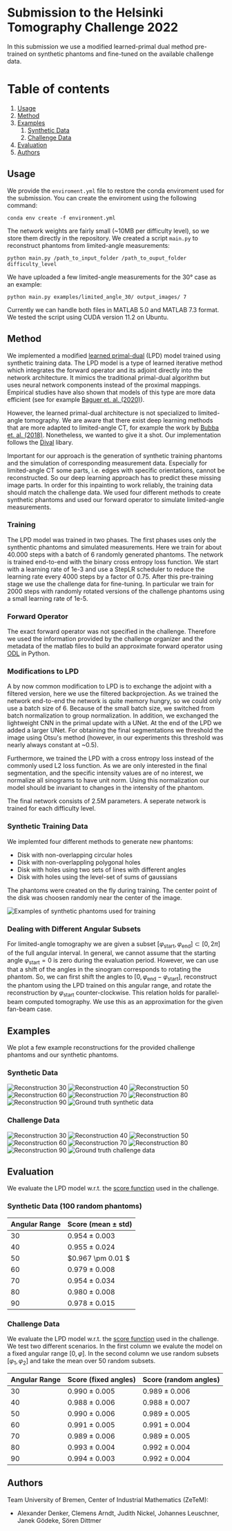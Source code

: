 # Submission to the Helsinki Tomography Challenge 2022

In this submission we use a modified learned-primal dual method pre-trained on synthetic phantoms and fine-tuned on the available challenge data.

# Table of contents
1. [Usage](#usage)
2. [Method](#method)
3. [Examples](#examples)
    1. [Synthetic Data](#syntheticdata)
    2. [Challenge Data](#challengedata)
4. [Evaluation](#evaluation)
5. [Authors](#authors)

## Usage

We provide the `enviroment.yml` file to restore the conda enviroment used for the submission. You can create the enviroment using the following command:

```
conda env create -f environment.yml
```

The network weights are fairly small (~10MB per difficulty level), so we store them directly in the repository. We created a script `main.py` to reconstruct phantoms from limited-angle measurements: 

```
python main.py /path_to_input_folder /path_to_ouput_folder difficulty_level
```

We have uploaded a few limited-angle measurements for the 30° case as an example: 

```
python main.py examples/limited_angle_30/ output_images/ 7
```

Currently we can handle both files in MATLAB 5.0 and MATLAB 7.3 format. We tested the script using CUDA version 11.2 on Ubuntu. 


## Method

We implemented a modified [learned primal-dual](https://arxiv.org/abs/1707.06474) (LPD) model trained using synthetic training data. The LPD model is a type of learned iterative method which integrates the forward operator and its adjoint directly into the network architecture. It mimics the traditional primal-dual algorithm but uses neural network components instead of the proximal mappings. Empirical studies have also shown that models of this type are more data efficient (see for example [Baguer et. al. (2020)](https://iopscience.iop.org/article/10.1088/1361-6420/aba415)). 

However, the learned primal-dual architecture is not specialized to limited-angle tomography. We are aware that there exist deep learning methods that are more adapted to limited-angle CT, for example the work by [Bubba et. al. (2018)](https://arxiv.org/abs/1811.04602). Nonetheless, we wanted to give it a shot. Our implementation follows the [Dival](https://github.com/jleuschn/dival) libary.

Important for our approach is the generation of synthetic training phantoms and the simulation of corresponding measurement data. Especially for limited-angle CT some parts, i.e. edges with specific orientations, cannot be reconstructed. So our deep learning approach has to predict these missing image parts. In order for this inpainting to work reliably, the training data should match the challenge data. We used four different methods to create synthetic phantoms and used our forward operator to simulate limited-angle measurements. 

### Training

The LPD model was trained in two phases. The first phases uses only the synthentic phantoms and simulated measurements. Here we train for about 40.000 steps with a batch of 6 randomly generated phantoms. The network is trained end-to-end with the binary cross entropy loss function. We start with a learning rate of 1e-3 and use a StepLR scheduler to reduce the learning rate every 4000 steps by a factor of 0.75. After this pre-training stage we use the challenge data for fine-tuning. In particular we train for 2000 steps with randomly rotated versions of the challenge phantoms using a small learning rate of 1e-5.


### Forward Operator 

The exact forward operator was not specified in the challenge. Therefore we used the information provided by the challenge organizer and the metadata of the matlab files to build an approximate forward operator using [ODL](https://odlgroup.github.io/odl/) in Python. 

### Modifications to LPD

A by now common modification to LPD is to exchange the adjoint with a filtered version, here we use the filtered backprojection. As we trained the network end-to-end the network is quite memory hungry, so we could only use a batch size of 6. Because of the small batch size, we switched from batch normalization to group normalization. In addition, we exchanged the lightweight CNN in the primal update with a UNet. At the end of the LPD we added a larger UNet. For obtaining the final segmentations we threshold the image using Otsu's method (however, in our experiments this threshold was nearly always constant at ~0.5). 

Furthermore, we trained the LPD with a cross entropy loss instead of the commonly used L2 loss function. As we are only interested in the final segmentation, and the specific intensity values are of no interest, we normalize all sinograms to have unit norm. Using this normalization our model should be invariant to changes in the intensity of the phantom. 

The final network consists of 2.5M parameters. A seperate network is trained for each difficulty level.

### Synthetic Training Data

We implemted four different methods to generate new phantoms: 
- Disk with non-overlapping circular holes 
- Disk with non-overlappling polygonal holes
- Disk with holes using two sets of lines with different angles
- Disk with holes using the level-set of sums of gaussians

The phantoms were created on the fly during training. The center point of the disk was choosen randomly near the center of the image. 

![Examples of synthetic phantoms used for training](images/SyntheticTrainingData.png)

### Dealing with Different Angular Subsets

For limited-angle tomography we are given a subset $[\varphi_\text{start}, \varphi_\text{end}] \subset [0, 2\pi]$ of the full angular interval. In general, we cannot assume that the starting angle $\varphi_\text{start}=0$ is zero during the evaluation period. However, we can use that a shift of the angles in the sinogram corresponds to rotating the phantom. So, we can first shift the angles to $[0, \varphi_\text{end} - \varphi_\text{start}]$, reconstruct the phantom using the 
LPD trained on this angular range, and rotate the reconstruction by $\varphi_\text{start}$ counter-clockwise. This relation holds for parallel-beam computed tomography. We use this as an approximation for the given fan-beam case.

## Examples

We plot a few example reconstructions for the provided challenge phantoms and our synthetic phantoms.

<div id="syntheticdata"/>

### Synthetic Data 

![Reconstruction 30](images/SimulatedReconstruction_angularrange=30.png)
![Reconstruction 40](images/SimulatedReconstruction_angularrange=40.png)
![Reconstruction 50](images/SimulatedReconstruction_angularrange=50.png)
![Reconstruction 60](images/SimulatedReconstruction_angularrange=60.png)
![Reconstruction 70](images/SimulatedReconstruction_angularrange=70.png)
![Reconstruction 80](images/SimulatedReconstruction_angularrange=80.png)
![Reconstruction 90](images/SimulatedReconstruction_angularrange=90.png)
![Ground truth synthetic data](images/Simulated_GT.png)


<div id="challengedata"/>

### Challenge Data 

![Reconstruction 30](images/ChallengeReconstruction_angularrange=30.png)
![Reconstruction 40](images/ChallengeReconstruction_angularrange=40.png)
![Reconstruction 50](images/ChallengeReconstruction_angularrange=50.png)
![Reconstruction 60](images/ChallengeReconstruction_angularrange=60.png)
![Reconstruction 70](images/ChallengeReconstruction_angularrange=70.png)
![Reconstruction 80](images/ChallengeReconstruction_angularrange=80.png)
![Reconstruction 90](images/ChallengeReconstruction_angularrange=90.png)
![Ground truth challenge data](images/Challenge_GT.png)


## Evaluation

We evaluate the LPD model w.r.t. the [score function](https://www.fips.fi/HTCrules.php#anchor1) used in the challenge.

### Synthetic Data (100 random phantoms)

| Angular Range | Score (mean $\pm$ std) |
|---------------|------------------------|
| 30            | $0.954 \pm 0.003$      |
| 40            | $0.955 \pm 0.024$      |
| 50            | $0.967 \pm 0.01 $      |
| 60            | $0.979 \pm 0.008$      |
| 70            | $0.954 \pm 0.034$      |
| 80            | $0.980 \pm 0.008$      |
| 90            | $0.978 \pm 0.015$      |


### Challenge Data

We evaluate the LPD model w.r.t. the [score function](https://www.fips.fi/HTCrules.php#anchor1) used in the challenge. We test two different scenarios. In the first column we evalute the model on a fixed angular range $[0, \varphi]$. In the second column we use random subsets $[\varphi_1, \varphi_2]$ and take the mean over 50 random subsets.


| Angular Range | Score (fixed angles) | Score (random angles) |
|---------------|----------------------|-----------------------|
| 30            |   $0.990 \pm 0.005$  | $0.989 \pm 0.006$     |
| 40            |   $0.988 \pm 0.006$  | $0.988 \pm 0.007$     |
| 50            |   $0.990 \pm 0.006$  | $0.989 \pm 0.005$     |
| 60            |   $0.991 \pm 0.005$  | $0.991 \pm 0.004$     |
| 70            |   $0.989 \pm 0.006$  | $0.989 \pm 0.005$     |
| 80            |   $0.993 \pm 0.004$  | $0.992 \pm 0.004$     |
| 90            |   $0.994 \pm 0.003$  | $0.992 \pm 0.004$     |

## Authors

Team University of Bremen, Center of Industrial Mathematics (ZeTeM): 

- Alexander Denker, Clemens Arndt, Judith Nickel, Johannes Leuschner, Janek Gödeke, Sören Dittmer